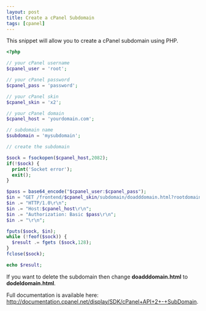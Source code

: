 ```yaml
---
layout: post
title: Create a cPanel Subdomain
tags: [cpanel]
---
```

This snippet will allow you to create a cPanel subdomain using PHP.
<!--break-->

```php
<?php

// your cPanel username
$cpanel_user = 'root';

// your cPanel password
$cpanel_pass = 'password';

// your cPanel skin
$cpanel_skin = 'x2';

// your cPanel domain
$cpanel_host = 'yourdomain.com';

// subdomain name
$subdomain = 'mysubdomain';

// create the subdomain

$sock = fsockopen($cpanel_host,2082);
if(!$sock) {
  print('Socket error');
  exit();
}

$pass = base64_encode("$cpanel_user:$cpanel_pass");
$in = "GET /frontend/$cpanel_skin/subdomain/doadddomain.html?rootdomain=$cpanel_host&domain=$subdomain\r\n";
$in .= "HTTP/1.0\r\n";
$in .= "Host:$cpanel_host\r\n";
$in .= "Authorization: Basic $pass\r\n";
$in .= "\r\n";

fputs($sock, $in);
while (!feof($sock)) {
  $result .= fgets ($sock,128);
}
fclose($sock);

echo $result;
```

If you want to delete the subdomain then change <strong>doadddomain.html</strong> to <strong>dodeldomain.html</strong>.

Full documentation is available here: <a href="http://documentation.cpanel.net/display/SDK/cPanel+API+2+-+SubDomain">http://documentation.cpanel.net/display/SDK/cPanel+API+2+-+SubDomain</a>.
